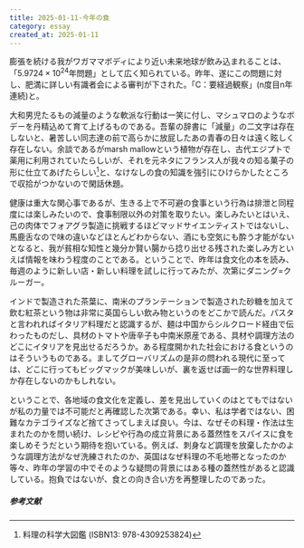 ```yaml
---
title: 2025-01-11-今年の食
category: essay
created_at: 2025-01-11
---
```


膨張を続ける我がワガママボディにより近い未来地球が飲み込まれることは、「$5.9724\times 10^{24}$年問題」として広く知られている。昨年、遂にこの問題に対し、肥満に詳しい有識者会による審判が下された。「C：要経過観察」(n度目n年連続)と。

大和男児たるもの減量のような軟派な行動は一笑に付し、マシュマロのようなボデーを丹精込めて育て上げるものである。吾輩の辞書に「減量」の二文字は存在しないと、暑苦しい同志達の前で高らかに放屁したあの青春の日々は遠く眩しく存在しない。余談であるがmarsh mallowという植物が存在し、古代エジプトで薬用に利用されていたらしいが、それを元ネタにフランス人が我々の知る菓子の形に仕立てあげたらしい[^F.Stuart]と、なけなしの食の知識を強引にひけらかしたところで収拾がつかないので閑話休題。

健康は重大な関心事であるが、生きる上で不可避の食事という行為は排泄と同程度には楽しみたいので、食事制限以外の対策を取りたい。楽しみたいとはいえ、己の肉体でフォアグラ製造に挑戦するほどマッドサイエンティストではないし、馬鹿舌なので味の違いなどほとんどわからない、酒にも空気にも酔う才能がないとなると、我が貧相な知性と幾分か賢い腸から捻り出せる残された楽しみ方といえば情報を味わう程度のことである。ということで、昨年は食文化の本を読み、毎週のように新しい店・新しい料理を試しに行ってみたが、次第にダニング=クルーガー。

インドで製造された茶葉に、南米のプランテーションで製造された砂糖を加えて飲む紅茶という物は非常に英国らしい飲み物というのをどこかで読んだ。パスタと言われればイタリア料理だと認識するが、麺は中国からシルクロード経由で伝わったものだし、具材のトマトや唐辛子も中南米原産である、具材や調理方法のどこにイタリアを見出せるだろうか。ある程度開かれた社会における食というのはそういうものである。ましてグローバリズムの是非の問われる現代に至っては、どこに行ってもビッグマックが美味しいが、裏を返せば画一的な世界料理しか存在しないのかもしれない。

ということで、各地域の食文化を定義し、差を見出していくのはとてもではないが私の力量では不可能だと再確認した次第である。幸い、私は学者ではない、困難なカテゴライズなど捨てさってしまえば良い。今は、なぜその料理・作法は生まれたのかを問い続け、レシピや行為の成立背景にある蓋然性をスパイスに食を楽しめそうだという期待を抱いている。例えば、刺身など調理を放棄したかのような調理方法がなぜ洗練されたのか、英国はなぜ料理の不毛地帯となったのか等々、昨年の学習の中でそのような疑問の背景にはある種の蓋然性があると認識している。抱負ではないが、食との向き合い方を再整理したのであった。

##### 参考文献
[^F.Stuart]: 料理の科学大図鑑 (ISBN13: 978-4309253824)
